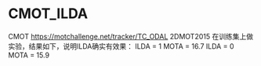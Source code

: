 # CMOT_ILDA
CMOT https://motchallenge.net/tracker/TC_ODAL
2DMOT2015
在训练集上做实验，结果如下，说明ILDA确实有效果：
ILDA = 1  MOTA = 16.7
ILDA = 0  MOTA = 15.9
